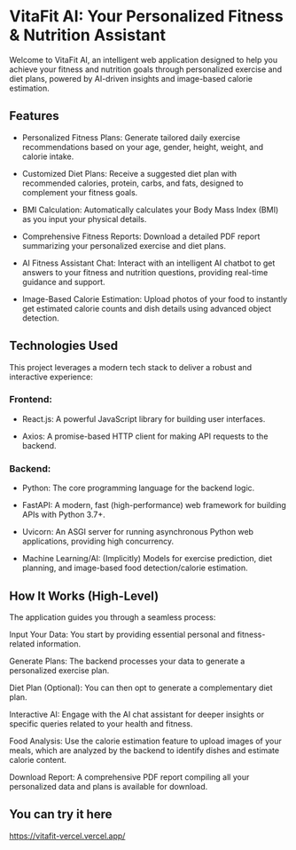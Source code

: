 # VitaFit AI: Your Personalized Fitness & Nutrition Assistant

Welcome to VitaFit AI, an intelligent web application designed to help you achieve your fitness and nutrition goals through personalized exercise and diet plans, powered by AI-driven insights and image-based calorie estimation.

## Features
- Personalized Fitness Plans: Generate tailored daily exercise recommendations based on your age, gender, height, weight, and calorie intake.

- Customized Diet Plans: Receive a suggested diet plan with recommended calories, protein, carbs, and fats, designed to complement your fitness goals.

- BMI Calculation: Automatically calculates your Body Mass Index (BMI) as you input your physical details.

- Comprehensive Fitness Reports: Download a detailed PDF report summarizing your personalized exercise and diet plans.

- AI Fitness Assistant Chat: Interact with an intelligent AI chatbot to get answers to your fitness and nutrition questions, providing real-time guidance and support.

- Image-Based Calorie Estimation: Upload photos of your food to instantly get estimated calorie counts and dish details using advanced object detection.

## Technologies Used
This project leverages a modern tech stack to deliver a robust and interactive experience:

### Frontend:

- React.js: A powerful JavaScript library for building user interfaces.

- Axios: A promise-based HTTP client for making API requests to the backend.

### Backend:

- Python: The core programming language for the backend logic.

- FastAPI: A modern, fast (high-performance) web framework for building APIs with Python 3.7+.

- Uvicorn: An ASGI server for running asynchronous Python web applications, providing high concurrency.

- Machine Learning/AI: (Implicitly) Models for exercise prediction, diet planning, and image-based food detection/calorie estimation.

## How It Works (High-Level)
The application guides you through a seamless process:

Input Your Data: You start by providing essential personal and fitness-related information.

Generate Plans: The backend processes your data to generate a personalized exercise plan.

Diet Plan (Optional): You can then opt to generate a complementary diet plan.

Interactive AI: Engage with the AI chat assistant for deeper insights or specific queries related to your health and fitness.

Food Analysis: Use the calorie estimation feature to upload images of your meals, which are analyzed by the backend to identify dishes and estimate calorie content.

Download Report: A comprehensive PDF report compiling all your personalized data and plans is available for download.


## You can try it  here

https://vitafit-vercel.vercel.app/
